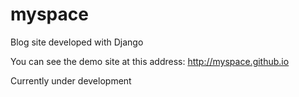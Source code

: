 # myspace
Blog site developed with Django 

You can see the demo site at this address: http://myspace.github.io 

Currently under development
